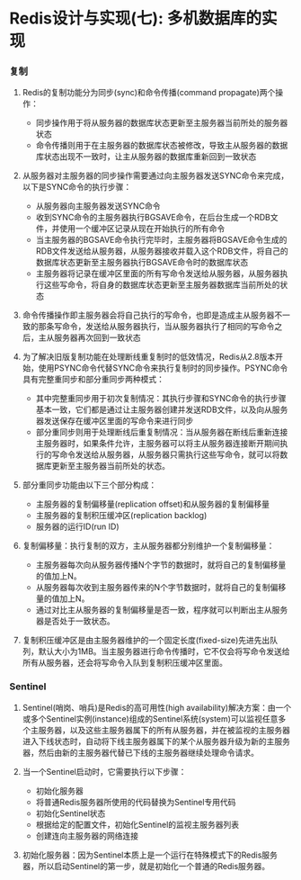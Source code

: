 ﻿# Redis设计与实现(七): 多机数据库的实现

### 复制
1. Redis的复制功能分为同步(sync)和命令传播(command propagate)两个操作：
    * 同步操作用于将从服务器的数据库状态更新至主服务器当前所处的服务器状态
    * 命令传播则用于在主服务器的数据库状态被修改，导致主从服务器的数据库状态出现不一致时，让主从服务器的数据库重新回到一致状态
2. 从服务器对主服务器的同步操作需要通过向主服务器发送SYNC命令来完成，以下是SYNC命令的执行步骤：
    * 从服务器向主服务器发送SYNC命令
    * 收到SYNC命令的主服务器执行BGSAVE命令，在后台生成一个RDB文件，并使用一个缓冲区记录从现在开始执行的所有命令
    * 当主服务器的BGSAVE命令执行完毕时，主服务器将BGSAVE命令生成的RDB文件发送给从服务器，从服务器接收并载入这个RDB文件，将自己的数据库状态更新至主服务器执行BGSAVE命令时的数据库状态
    * 主服务器将记录在缓冲区里面的所有写命令发送给从服务器，从服务器执行这些写命令，将自身的数据库状态更新至主服务器数据库当前所处的状态
3. 命令传播操作即主服务器会将自己执行的写命令，也即是造成主从服务器不一致的那条写命令，发送给从服务器执行，当从服务器执行了相同的写命令之后，主从服务器再次回到一致状态
4. 为了解决旧版复制功能在处理断线重复制时的低效情况，Redis从2.8版本开始，使用PSYNC命令代替SYNC命令来执行复制时的同步操作。PSYNC命令具有完整重同步和部分重同步两种模式：
    * 其中完整重同步用于初次复制情况：其执行步骤和SYNC命令的执行步骤基本一致，它们都是通过让主服务器创建并发送RDB文件，以及向从服务器发送保存在缓冲区里面的写命令来进行同步
    * 部分重同步则用于处理断线后重复制情况：当从服务器在断线后重新连接主服务器时，如果条件允许，主服务器可以将主从服务器连接断开期间执行的写命令发送给从服务器，从服务器只需执行这些写命令，就可以将数据库更新至主服务器当前所处的状态。
5. 部分重同步功能由以下三个部分构成：
    * 主服务器的复制偏移量(replication offset)和从服务器的复制偏移量
    * 主服务器的复制积压缓冲区(replication backlog)
    * 服务器的运行ID(run ID)

6. 复制偏移量：执行复制的双方，主从服务器都分别维护一个复制偏移量：
    * 主服务器每次向从服务器传播N个字节的数据时，就将自己的复制偏移量的值加上N。
    * 从服务器每次收到主服务器传来的N个字节数据时，就将自己的复制偏移量的值加上N。
    * 通过对比主从服务器的复制偏移量是否一致，程序就可以判断出主从服务器是否处于一致状态。
7. 复制积压缓冲区是由主服务器维护的一个固定长度(fixed-size)先进先出队列，默认大小为1MB。当主服务器进行命令传播时，它不仅会将写命令发送给所有从服务器，还会将写命令入队到复制积压缓冲区里面。

### Sentinel
1. Sentinel(哨岗、哨兵)是Redis的高可用性(high availability)解决方案：由一个或多个Sentinel实例(instance)组成的Sentinel系统(system)可以监视任意多个主服务器，以及这些主服务器属下的所有从服务器，并在被监视的主服务器进入下线状态时，自动将下线主服务器属下的某个从服务器升级为新的主服务器，然后由新的主服务器代替已下线的主服务器继续处理命令请求。
2. 当一个Sentinel启动时，它需要执行以下步骤：
    * 初始化服务器
    * 将普通Redis服务器所使用的代码替换为Sentinel专用代码
    * 初始化Sentinel状态
    * 根据给定的配置文件，初始化Sentinel的监视主服务器列表
    * 创建连向主服务器的网络连接

3. 初始化服务器：因为Sentinel本质上是一个运行在特殊模式下的Redis服务器，所以启动Sentinel的第一步，就是初始化一个普通的Redis服务器。




























                        



